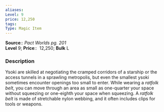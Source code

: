 ```yaml
---
aliases: 
Level: 9
price: 12,250
tags: 
Type: Magic Item
---
```

**Source**:: _Pact Worlds pg. 201_  
**Level** 9;
**Price**::  12,250; **Bulk** L

### Description

Ysoki are skilled at negotiating the cramped corridors of a starship or the access tunnels in a sprawling metropolis, but even the smallest ysoki sometimes encounter openings too small to enter. While wearing a _ratfolk belt_, you can move through an area as small as one-quarter your space without squeezing or one-eighth your space when squeezing. A _ratfolk belt_ is made of stretchable nylon webbing, and it often includes clips for tools or weapons.
